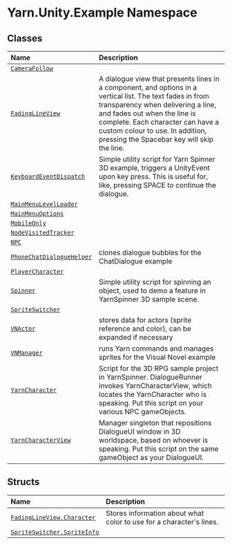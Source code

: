<!-- This file was generated by a tool. Do not edit this file by hand. -->

# Yarn.Unity.Example Namespace

## Classes
|Name|Description|
|:---|:---|
|[`CameraFollow`](/api/csharp/yarn.unity.example/camerafollow.md)||
|[`FadingLineView`](/api/csharp/yarn.unity.example/fadinglineview.md)| A dialogue view that presents lines in a <see cref="!:Text"></see> component, and options in a vertical list. The text fades in from transparency when delivering a line, and fades out when the line is complete. Each character can have a custom colour to use. In addition, pressing the Spacebar key will skip the line. |
|[`KeyboardEventDispatch`](/api/csharp/yarn.unity.example/keyboardeventdispatch.md)|Simple utility script for Yarn Spinner 3D example, triggers a UnityEvent upon key press. This is useful for, like, pressing SPACE to continue the dialogue.|
|[`MainMenuLevelLoader`](/api/csharp/yarn.unity.example/mainmenulevelloader.md)||
|[`MainMenuOptions`](/api/csharp/yarn.unity.example/mainmenuoptions.md)||
|[`MobileOnly`](/api/csharp/yarn.unity.example/mobileonly.md)||
|[`NodeVisitedTracker`](/api/csharp/yarn.unity.example/nodevisitedtracker.md)||
|[`NPC`](/api/csharp/yarn.unity.example/npc.md)||
|[`PhoneChatDialogueHelper`](/api/csharp/yarn.unity.example/phonechatdialoguehelper.md)| clones dialogue bubbles for the ChatDialogue example |
|[`PlayerCharacter`](/api/csharp/yarn.unity.example/playercharacter.md)||
|[`Spinner`](/api/csharp/yarn.unity.example/spinner.md)|Simple utility script for spinning an object, used to demo a feature in YarnSpinner 3D sample scene.|
|[`SpriteSwitcher`](/api/csharp/yarn.unity.example/spriteswitcher.md)||
|[`VNActor`](/api/csharp/yarn.unity.example/vnactor.md)| stores data for actors (sprite reference and color), can be expanded if necessary |
|[`VNManager`](/api/csharp/yarn.unity.example/vnmanager.md)| runs Yarn commands and manages sprites for the Visual Novel example |
|[`YarnCharacter`](/api/csharp/yarn.unity.example/yarncharacter.md)|Script for the 3D RPG sample project in YarnSpinner. DialogueRunner invokes YarnCharacterView,  which locates the YarnCharacter who is speaking. Put this script on your various NPC gameObjects.|
|[`YarnCharacterView`](/api/csharp/yarn.unity.example/yarncharacterview.md)|Manager singleton that repositions DialogueUI window in 3D worldspace, based on whoever is speaking. Put this script on the same gameObject as your DialogueUI.|
## Structs
|Name|Description|
|:---|:---|
|[`FadingLineView.Character`](/api/csharp/yarn.unity.example/fadinglineview.character.md)| Stores information about what color to use for a character's lines. |
|[`SpriteSwitcher.SpriteInfo`](/api/csharp/yarn.unity.example/spriteswitcher.spriteinfo.md)||
